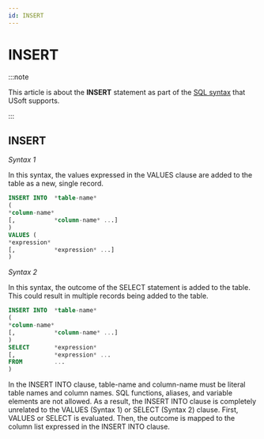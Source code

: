 ```yaml
---
id: INSERT
---
```


# INSERT




:::note

This article is about the **INSERT** statement as part of the [SQL syntax](/docs/Modeller_and_Rules_Engine/SQL_syntax) that USoft supports.

:::

## **INSERT**

*Syntax 1*

In this syntax, the values expressed in the VALUES clause are added to the table as a new, single record.

```sql
INSERT INTO  *table-name*
(
*column-name*
[,           *column-name* ...]
)           
VALUES (
*expression*
[,           *expression* ...]
)
```

*Syntax 2*

In this syntax, the outcome of the SELECT statement is added to the table. This could result in multiple records being added to the table.

```sql
INSERT INTO  *table-name*
(
*column-name*
[,           *column-name* ...]
)           
SELECT       *expression*
[,           *expression* ...
FROM         ...
)
```

In the INSERT INTO clause, table-name and column-name must be literal table names and column names. SQL functions, aliases, and variable elements are not allowed. As a result, the INSERT INTO clause is completely unrelated to the VALUES (Syntax 1) or SELECT (Syntax 2) clause. First, VALUES or SELECT is evaluated. Then, the outcome is mapped to the column list expressed in the INSERT INTO clause.